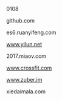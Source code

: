 0108

github.com

es6.ruanyifeng.com

www.yilun.net

2017.miaov.com

www.crossfit.com

www.zuber.im

xiedaimala.com